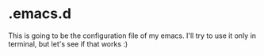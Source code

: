 # .emacs.d
This is going to be the configuration file of my emacs. I'll try to use it only in terminal, but let's see if that works :)
